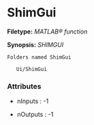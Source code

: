 # ShimGui

**Filetype:** _MATLAB&reg; function_

**Synopsis:** _SHIMGUI_

    Folders named ShimGui

       Ui/ShimGui


### Attributes


- nInputs : -1

- nOutputs : -1
